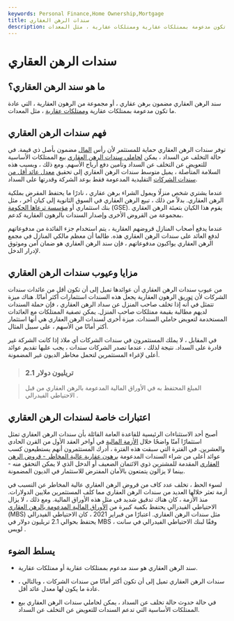 ```yaml
---
keywords: Personal Finance,Home Ownership,Mortgage
title: سندات الرهن العقاري
description: سند الرهن العقاري هو سند مضمون برهن على واحد أو أكثر من الأصول ، وعادة ما تكون مدعومة بممتلكات عقارية وممتلكات عقارية ، مثل المعدات.
---
```


# سندات الرهن العقاري
## ما هو سند الرهن العقاري؟

سند الرهن العقاري مضمون برهن عقاري ، أو مجموعة من الرهون العقارية ، التي عادة ما تكون مدعومة بممتلكات عقارية [وممتلكات عقارية](/real-property) ، مثل المعدات.

## فهم سندات الرهن العقاري

توفر سندات الرهن العقاري حماية للمستثمر لأن رأس [المال](/principal) مضمون بأصل ذي قيمة. في حالة التخلف عن السداد ، يمكن [لحاملي سندات الرهن العقاري](/bondholder) بيع الممتلكات الأساسية للتعويض عن التخلف عن السداد وتأمين دفع أرباح الأسهم. ومع ذلك ، وبسبب هذه السلامة المتأصلة ، يميل متوسط سندات الرهن العقاري إلى تحقيق [معدل عائد أقل من](/rateofreturn) [سندات الشركات](/corporatebond) التقليدية المدعومة فقط بوعد الشركة وقدرتها على السداد.

عندما يشتري شخص منزلًا ويمول الشراء برهن عقاري ، نادرًا ما يحتفظ المقرض بملكية الرهن العقاري. بدلاً من ذلك ، تبيع الرهن العقاري في السوق الثانوية إلى كيان آخر ، مثل بنك استثماري أو [مؤسسة ترعاها الحكومة](/gse) (GSE). يقوم هذا الكيان بتعبئة الرهن العقاري بمجموعة من القروض الأخرى وإصدار السندات بالرهون العقارية كدعم.

عندما يدفع أصحاب المنازل قروضهم العقارية ، يتم استخدام جزء الفائدة من مدفوعاتهم لدفع العائد على سندات الرهن العقاري هذه. طالما أن معظم مالكي المنازل في مجمع الرهن العقاري يواكبون مدفوعاتهم ، فإن سند الرهن العقاري هو ضمان آمن وموثوق لإدرار الدخل.

## مزايا وعيوب سندات الرهن العقاري

من عيوب سندات الرهن العقاري أن عوائدها تميل إلى أن تكون أقل من عائدات سندات الشركات لأن [توريق](/securitization) الرهون العقارية يجعل هذه السندات استثمارات أكثر أمانًا. هناك ميزة تتمثل في أنه إذا تخلف صاحب المنزل عن سداد الرهن العقاري ، فإن حملة السندات لديهم مطالبة بقيمة ممتلكات صاحب المنزل. يمكن تصفية الممتلكات مع العائدات المستخدمة لتعويض حاملي السندات. ميزة أخرى لسندات الرهن العقاري هي أنها استثمار أكثر أمانًا من الأسهم ، على سبيل المثال.

في المقابل ، لا يملك المستثمرون في سندات الشركات أي ملاذ إذا كانت الشركة غير قادرة على السداد. نتيجة لذلك ، عندما تصدر الشركات سندات ، يجب عليها تقديم عوائد أعلى لإغراء المستثمرين لتحمل مخاطر الديون غير المضمونة.

> ### 2.1 تريليون دولار

> المبلغ المحتفظ به في الأوراق المالية المدعومة بالرهن العقاري من قبل الاحتياطي الفيدرالي .

>

## اعتبارات خاصة لسندات الرهن العقاري

أصبح أحد الاستثناءات الرئيسية للقاعدة العامة القائلة بأن سندات الرهن العقاري تمثل استثمارًا آمنًا واضحًا خلال [الأزمة المالية](/financial-crisis) في أواخر العقد الأول من القرن الحادي والعشرين. في الفترة التي سبقت هذه الفترة ، أدرك المستثمرون أنهم يستطيعون كسب عوائد أعلى من شراء السندات المدعومة [برهون عقارية عالية المخاطر - قروض الرهن العقاري](/subprime-meltdown) المقدمة للمشترين ذوي الائتمان الضعيف أو الدخل الذي لا يمكن التحقق منه - بينما لا يزالون يتمتعون بالأمان المفترض للاستثمار في الديون المضمونة.

لسوء الحظ ، تخلف عدد كاف من قروض الرهن العقاري عالية المخاطر عن التسبب في أزمة تعثر خلالها العديد من سندات الرهن العقاري مما كلف المستثمرين ملايين الدولارات. منذ الأزمة ، كان هناك تدقيق شديد في مثل هذه الأوراق المالية. ومع ذلك ، لا يزال الاحتياطي الفيدرالي يحتفظ بكمية كبيرة من [الأوراق المالية المدعومة بالرهن العقاري](/mbs) (MBS) مثل سندات الرهن العقاري. اعتبارًا من فبراير 2021 ، كان الاحتياطي الفيدرالي يحتفظ بحوالي 2.1 تريليون دولار في MBS ، وفقًا لبنك الاحتياطي الفيدرالي في سانت لويس .

## يسلط الضوء

- سند الرهن العقاري هو سند مدعوم بممتلكات عقارية أو ممتلكات عقارية.

- سندات الرهن العقاري تميل إلى أن تكون أكثر أمانًا من سندات الشركات ، وبالتالي ، عادة ما يكون لها معدل عائد أقل.

- في حالة حدوث حالة تخلف عن السداد ، يمكن لحاملي سندات الرهن العقاري بيع الممتلكات الأساسية التي تدعم السندات للتعويض عن التخلف عن السداد.

